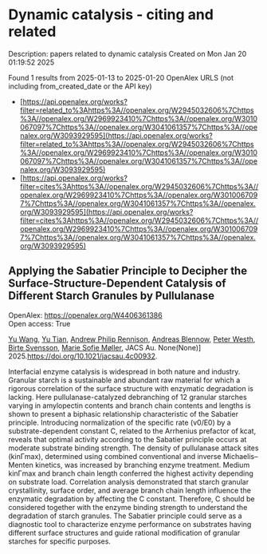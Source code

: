 # Dynamic catalysis - citing and related
Description: papers related to dynamic catalysis
Created on Mon Jan 20 01:19:52 2025

Found 1 results from 2025-01-13 to 2025-01-20
OpenAlex URLS (not including from_created_date or the API key)
- [https://api.openalex.org/works?filter=related_to%3Ahttps%3A//openalex.org/W2945032606%7Chttps%3A//openalex.org/W2969923410%7Chttps%3A//openalex.org/W3010067097%7Chttps%3A//openalex.org/W3041061357%7Chttps%3A//openalex.org/W3093929595](https://api.openalex.org/works?filter=related_to%3Ahttps%3A//openalex.org/W2945032606%7Chttps%3A//openalex.org/W2969923410%7Chttps%3A//openalex.org/W3010067097%7Chttps%3A//openalex.org/W3041061357%7Chttps%3A//openalex.org/W3093929595)
- [https://api.openalex.org/works?filter=cites%3Ahttps%3A//openalex.org/W2945032606%7Chttps%3A//openalex.org/W2969923410%7Chttps%3A//openalex.org/W3010067097%7Chttps%3A//openalex.org/W3041061357%7Chttps%3A//openalex.org/W3093929595](https://api.openalex.org/works?filter=cites%3Ahttps%3A//openalex.org/W2945032606%7Chttps%3A//openalex.org/W2969923410%7Chttps%3A//openalex.org/W3010067097%7Chttps%3A//openalex.org/W3041061357%7Chttps%3A//openalex.org/W3093929595)

## Applying the Sabatier Principle to Decipher the Surface-Structure-Dependent Catalysis of Different Starch Granules by Pullulanase   

OpenAlex: https://openalex.org/W4406361386    
Open access: True
    
[Yu Wang](https://openalex.org/A5100445137), [Yu Tian](https://openalex.org/A5101703693), [Andrew Philip Rennison](https://openalex.org/A5026354805), [Andreas Blennow](https://openalex.org/A5055528531), [Peter Westh](https://openalex.org/A5017699427), [Birte Svensson](https://openalex.org/A5067440189), [Marie Sofie Møller](https://openalex.org/A5075159881), JACS Au. None(None)] 2025.https://doi.org/10.1021/jacsau.4c00932.
    
Interfacial enzyme catalysis is widespread in both nature and industry. Granular starch is a sustainable and abundant raw material for which a rigorous correlation of the surface structure with enzymatic degradation is lacking. Here pullulanase-catalyzed debranching of 12 granular starches varying in amylopectin contents and branch chain contents and lengths is shown to present a biphasic relationship characteristic of the Sabatier principle. Introducing normalization of the specific rate (v0/E0) by a substrate-dependent constant C, related to the Arrhenius prefactor of kcat, reveals that optimal activity according to the Sabatier principle occurs at moderate substrate binding strength. The density of pullulanase attack sites (kinΓmax), determined using combined conventional and inverse Michaelis–Menten kinetics, was increased by branching enzyme treatment. Medium kinΓmax and branch chain length conferred the highest activity depending on substrate load. Correlation analysis demonstrated that starch granular crystallinity, surface order, and average branch chain length influence the enzymatic degradation by affecting the C constant. Therefore, C should be considered together with the enzyme binding strength to understand the degradation of starch granules. The Sabatier principle could serve as a diagnostic tool to characterize enzyme performance on substrates having different surface structures and guide rational modification of granular starches for specific purposes.    

    
